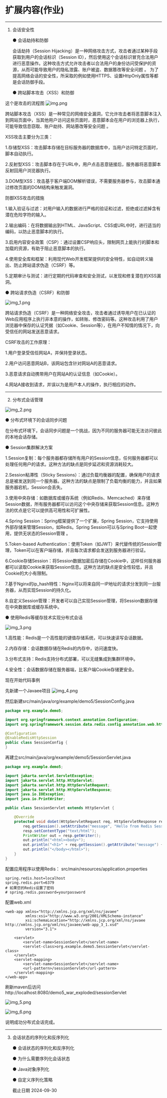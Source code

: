 # 扩展内容(作业)



***
1. 会话安全性

   ● 会话劫持和防御

   会话劫持（Session Hijacking）是一种网络攻击方式，攻击者通过某种手段获取到用户的会话标识（Session ID），然后使用这个会话标识冒充合法用户进行恶意操作。这种攻击方式允许攻击者以合法用户的身份访问受保护的资源，从而可能导致用户的隐私泄露、账户被盗、数据篡改等安全问题
   。
为了提高网络会话的安全性，所采取的例如使用HTTPS、设置HttpOnly属性等都是会话防御手段。


   ● 跨站脚本攻击（XSS）和防御


这个是攻击的流程图
![img.png](img.png)

跨站脚本攻击（XSS）是一种常见的网络安全漏洞，它允许攻击者将恶意脚本注入到网站页面中，当其他用户访问这些页面时，恶意脚本会在用户的浏览器上执行，可能导致信息窃取、账户劫持、网站篡改等安全问题
。

XSS攻击主要分为三类：

1.存储型XSS：攻击脚本存储在目标服务器的数据库中，当用户访问特定页面时，脚本自动执行。

2.反射型XSS：攻击脚本存在于URL中，用户点击恶意链接后，服务器将恶意脚本反射回用户浏览器执行。

3.DOM型XSS：攻击基于客户端DOM解析错误，不需要服务器参与，攻击脚本通过修改页面的DOM结构来触发漏洞。

防御XSS攻击的措施

1.输入验证与过滤：对用户输入的数据进行严格的验证和过滤，拒绝或过滤掉含有潜在危险字符的输入。

2.输出编码：在将数据输出到HTML、JavaScript、CSS或URL中时，进行适当的编码，以防止恶意脚本的执行。

3.启用内容安全政策（CSP）：通过设置CSP响应头，限制网页上能执行的脚本和加载的资源，有助于阻止恶意脚本的执行。

4.使用安全库和框架：利用现代Web开发框架提供的安全特性，如自动转义输出、防止跨站请求伪造（CSRF）等。

5.定期审计与测试：进行定期的代码审查和安全测试，以发现和修复潜在的XSS漏洞。




   ● 跨站请求伪造（CSRF）和防御

![img_1.png](img_1.png)

跨站请求伪造（CSRF）是一种网络安全攻击，攻击者通过诱导用户在已认证的Web应用程序上执行非本意的操作，如转账、修改密码等。这种攻击利用了用户浏览器中保存的认证凭据（如Cookie、Session等），在用户不知情的情况下，向受信任的网站发送恶意请求。

CSRF攻击的工作原理：

1.用户登录受信任网站A，并保持登录状态。

2.用户访问恶意网站B，该网站包含针对网站A的恶意请求。

3.恶意请求自动携带用户在网站A的认证信息（如Cookie）。

4.网站A接收到请求，并误以为是用户本人的操作，执行相应的动作。



***
2. 分布式会话管理

![img_2.png](img_2.png)

   ● 分布式环境下的会话同步问题

在分布式环境下，会话同步问题是一个挑战，因为不同的服务器可能无法访问彼此的本地会话存储。


   ● Session集群解决方案

1.Session复制：每个服务器都存储所有用户的Session信息，任何服务器都可以处理任何用户的请求。这种方法的缺点是同步延迟和资源消耗较大。

2.Session粘滞性（Sticky Sessions）：通过负载均衡器的配置，确保用户的请求总是被发送到同一个服务器。这种方法的缺点是限制了负载均衡的能力，并且如果服务器宕机，Session会丢失。

3.使用中央存储：如数据库或缓存系统（例如Redis、Memcached）来存储Session数据，所有服务器都可以访问这个中央存储来获取Session信息。这种方法的优点是它可以提供高可用性和可扩展性。

4.Spring Session：Spring框架提供了一个扩展，Spring Session，它支持使用外部存储来管理Session，如Redis。Spring Session可以与Spring Boot一起使用，提供无状态的Session管理
。

5.Token-based Authentication：使用Token（如JWT）来代替传统的Session管理，Token可以在客户端存储，并且每次请求都会发送到服务器进行验证。

6.Cookie存储Session：将Session数据加密后存储在Cookie中，这样任何服务器都可以读取Cookie来获取Session信息。这种方法的缺点是安全性较低，并且Cookie的大小有限制。

7.基于Nginx的ip_hash特性：Nginx可以将来自同一IP地址的请求分发到同一台服务器，从而实现Session的持久化。

8.自定义Session管理：开发者可以自己实现Session管理，将Session数据存储在中央数据库或缓存系统中。



  ● 使用Redis等缓存技术实现分布式会话

![img_3.png](img_3.png)

1.高性能：Redis是一个高性能的键值存储系统，可以快速读写会话数据。

2.内存存储：会话数据存储在Redis的内存中，访问速度快。

3.分布式支持：Redis支持分布式部署，可以无缝集成到集群环境中。

4.安全性：会话数据存储在服务器端，比客户端Cookie存储更安全。

现在开始代码事例

先新建一个Javaee项目
![img_4.png](img_4.png)

然后新建src/main/java/org/example/demo5/SessionConfig.java

```java
package org.example.demo5;

import org.springframework.context.annotation.Configuration;
import org.springframework.session.data.redis.config.annotation.web.http.EnableRedisHttpSession;

@Configuration
@EnableRedisHttpSession
public class SessionConfig {
}

```

再建立src/main/java/org/example/demo5/SessionServlet.java

```java
package org.example.demo5;

import jakarta.servlet.ServletException;
import jakarta.servlet.http.HttpServlet;
import jakarta.servlet.http.HttpServletRequest;
import jakarta.servlet.http.HttpServletResponse;
import java.io.IOException;
import java.io.PrintWriter;

public class SessionServlet extends HttpServlet {

    @Override
    protected void doGet(HttpServletRequest req, HttpServletResponse resp) throws ServletException, IOException {
        req.getSession().setAttribute("message", "Hello from Redis Session!");
        resp.setContentType("text/html");
        PrintWriter out = resp.getWriter();
        out.println("<html><body>");
        out.println("<h1>" + req.getSession().getAttribute("message") + "</h1>");
        out.println("</body></html>");
    }
}

```

配置应用程序以使用Redis：
src/main/resources/application.properties
```
spring.redis.host=localhost
spring.redis.port=6379
# 如果您的Redis设置了密码
# spring.redis.password=yourpassword

```

配置web.xml
```
<web-app xmlns="http://xmlns.jcp.org/xml/ns/javaee"
         xmlns:xsi="http://www.w3.org/2001/XMLSchema-instance"
         xsi:schemaLocation="http://xmlns.jcp.org/xml/ns/javaee http://xmlns.jcp.org/xml/ns/javaee/web-app_3_1.xsd"
         version="3.1">

    <servlet>
        <servlet-name>SessionServlet</servlet-name>
        <servlet-class>org.example.demo5.SessionServlet</servlet-class>
    </servlet>
    <servlet-mapping>
        <servlet-name>SessionServlet</servlet-name>
        <url-pattern>/sessionServlet</url-pattern>
    </servlet-mapping>
</web-app>

```

刷新maven后访问http://localhost:8080/demo5_war_exploded/sessionServlet


![img_5.png](img_5.png)

![img_6.png](img_6.png)

说明成功分布式会话完成。

***

3. 会话状态的序列化和反序列化

   ● 会话状态的序列化和反序列化

   ● 为什么需要序列化会话状态

   ● Java对象序列化

   ● 自定义序列化策略

   截止日期 2024-09-30

